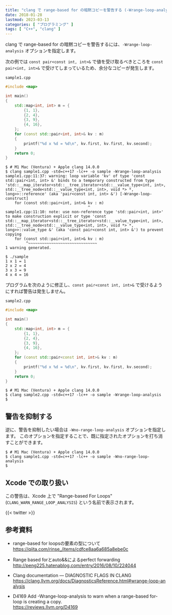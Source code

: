 ```yaml
---
title: "clang で range-based for の暗黙コピーを警告する (-Wrange-loop-analysis)"
date: 2018-01-28
lastmod: 2023-03-13
categories: [ "プログラミング" ]
tags: [ "C++", "clang" ]
---
```


clang で range-based for の暗黙コピーを警告するには、`-Wrange-loop-analysis` オプションを指定します。

次の例では `const pair<const int, int>&` で値を受け取るべきところを `const pair<int, int>&` で受けてしまっているため、余分なコピーが発生します。

`sample1.cpp`

```cpp
#include <map>

int main()
{
    std::map<int, int> m = {
        {1, 1},
        {2, 4},
        {3, 9},
        {4, 16},
    };
    for (const std::pair<int, int>& kv : m)
    {
        printf("%d x %d = %d\n", kv.first, kv.first, kv.second);
    }
    return 0;
}
```

```console
$ # M1 Mac (Ventura) + Apple clang 14.0.0
$ clang sample1.cpp -std=c++17 -lc++ -o sample -Wrange-loop-analysis
sample1.cpp:11:37: warning: loop variable 'kv' of type 'const std::pair<int, int> &' binds to a temporary constructed from type 'std::__map_iterator<std::__tree_iterator<std::__value_type<int, int>, std::__tree_node<std::__value_type<int, int>, void *> *, long>>::reference' (aka 'pair<const int, int> &') [-Wrange-loop-construct]
    for (const std::pair<int, int>& kv : m)
                                    ^
sample1.cpp:11:10: note: use non-reference type 'std::pair<int, int>' to make construction explicit or type 'const std::__map_iterator<std::__tree_iterator<std::__value_type<int, int>, std::__tree_node<std::__value_type<int, int>, void *> *, long>>::value_type &' (aka 'const pair<const int, int> &') to prevent copying
    for (const std::pair<int, int>& kv : m)
         ^~~~~~~~~~~~~~~~~~~~~~~~~~~~~~~
1 warning generated.

$ ./sample
1 x 1 = 1
2 x 2 = 4
3 x 3 = 9
4 x 4 = 16
```

プログラムを次のように修正し、`const pair<const int, int>&` で受けるようにすれば警告は発生しません。

`sample2.cpp`

```cpp
#include <map>

int main()
{
    std::map<int, int> m = {
        {1, 1},
        {2, 4},
        {3, 9},
        {4, 16},
    };
    for (const std::pair<const int, int>& kv : m)
    {
        printf("%d x %d = %d\n", kv.first, kv.first, kv.second);
    }
    return 0;
}
```

```console
$ # M1 Mac (Ventura) + Apple clang 14.0.0
$ clang sample2.cpp -std=c++17 -lc++ -o sample -Wrange-loop-analysis
$
```

## 警告を抑制する

逆に、警告を抑制したい場合は `-Wno-range-loop-analysis` オプションを指定します。
このオプションを指定することで、既に指定されたオプションを打ち消すことができます。

```console
$ # M1 Mac (Ventura) + Apple clang 14.0.0
$ clang sample1.cpp -std=c++17 -lc++ -o sample -Wno-range-loop-analysis
$
```

## Xcode での取り扱い

この警告は、Xcode 上で "Range-based For Loops" (`CLANG_WARN_RANGE_LOOP_ANALYSIS`) という名前で表示されます。

{{< twitter >}}

## 参考資料
- range-based for loopsの要素の型について<br />
  <span style="word-break: break-all;">
  https://qiita.com/rinse_/items/cdfce8aa6a685a8ebe0c
  </span>

- Range based forとauto&&によるperfect forwarding<br />
  <span style="word-break: break-all;">
  http://peng225.hatenablog.com/entry/2016/08/10/224044
  </span>

- Clang documentation &mdash; DIAGNOSTIC FLAGS IN CLANG<br />
  <span style="word-break: break-all;">
  https://clang.llvm.org/docs/DiagnosticsReference.html#wrange-loop-analysis
  </span>

- D4169 Add -Wrange-loop-analysis to warn when a range-based for-loop is creating a copy.<br />
  <span style="word-break: break-all;">
  https://reviews.llvm.org/D4169
  </span>
